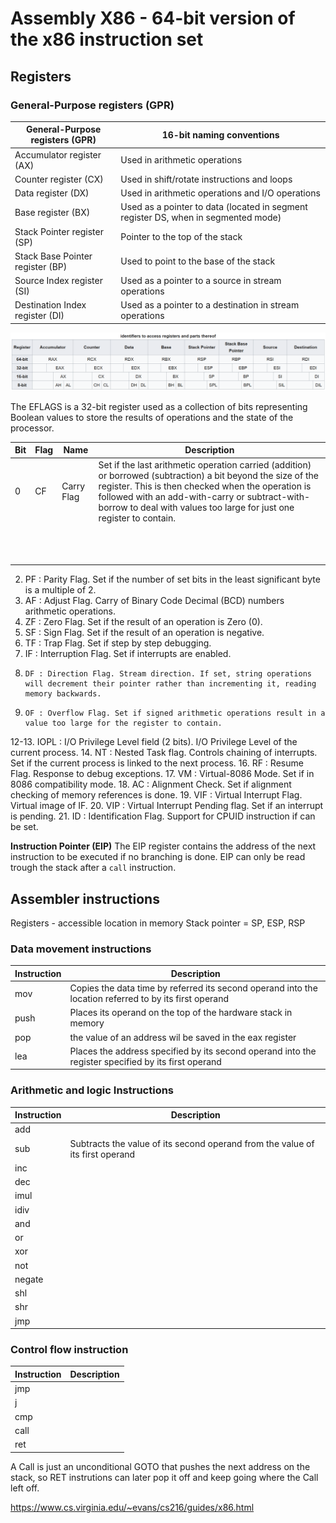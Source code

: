 # Assembly X86 - 64-bit version of the x86 instruction set

## Registers

### General-Purpose registers (GPR)

|General-Purpose registers (GPR)|16-bit naming conventions|
|---|---|
|Accumulator register (AX)|Used in arithmetic operations|
|Counter register (CX)|Used in shift/rotate instructions and loops|
|Data register (DX)|Used in arithmetic operations and I/O operations|
|Base register (BX)|Used as a pointer to data (located in segment register DS, when in segmented mode)|
|Stack Pointer register (SP)|Pointer to the top of the stack|
|Stack Base Pointer register (BP)|Used to point to the base of the stack|
|Source Index register (SI)|Used as a pointer to a source in stream operations|
|Destination Index register (DI)|Used as a pointer to a destination in stream operations|

![Identifiers to access registers and parts therof](identifiers-registers.png)

The EFLAGS is a 32-bit register used as a collection of bits representing Boolean values to store the results of operations and the state of the processor. 


|Bit|Flag|Name|Description|
|---|---|---|---|
|0|CF|Carry Flag|Set if the last arithmetic operation carried (addition) or borrowed (subtraction) a bit beyond the size of the register. This is then checked when the operation is followed with an add-with-carry or subtract-with-borrow to deal with values too large for just one register to contain.|
|||||
|||||
|||||
|||||
|||||
|||||
|||||
|||||
|||||
|||||
|||||
|||||

2. 	PF : Parity Flag. Set if the number of set bits in the least significant byte is a multiple of 2.
4. 	AF : Adjust Flag. Carry of Binary Code Decimal (BCD) numbers arithmetic operations.
6. 	ZF : Zero Flag. Set if the result of an operation is Zero (0).
7. 	SF : Sign Flag. Set if the result of an operation is negative.
8. 	TF : Trap Flag. Set if step by step debugging.
9. 	IF : Interruption Flag. Set if interrupts are enabled.
10. 	DF : Direction Flag. Stream direction. If set, string operations will decrement their pointer rather than incrementing it, reading memory backwards.
11. 	OF : Overflow Flag. Set if signed arithmetic operations result in a value too large for the register to contain.
12-13. 	IOPL : I/O Privilege Level field (2 bits). I/O Privilege Level of the current process.
14. 	NT : Nested Task flag. Controls chaining of interrupts. Set if the current process is linked to the next process.
16. 	RF : Resume Flag. Response to debug exceptions.
17. 	VM : Virtual-8086 Mode. Set if in 8086 compatibility mode.
18. 	AC : Alignment Check. Set if alignment checking of memory references is done.
19. 	VIF : Virtual Interrupt Flag. Virtual image of IF.
20. 	VIP : Virtual Interrupt Pending flag. Set if an interrupt is pending.
21. 	ID : Identification Flag. Support for CPUID instruction if can be set.

**Instruction Pointer (EIP)**
The EIP register contains the address of the next instruction to be executed if no branching is done. EIP can only be read trough the stack after a `call` instruction.

## Assembler instructions
Registers - accessible location in memory
Stack pointer = SP, ESP, RSP

### Data movement instructions
|Instruction|Description|
|---|---|
|mov|Copies the data time by referred its second operand into the location referred to by its first operand|
|push|Places its operand on the top of the hardware stack in memory| 
|pop|the value of an address wil be saved in the eax register|
|lea|Places the address specified by its second operand into the register specified by its first operand|

### Arithmetic and logic Instructions
|Instruction|Description|
|---|---|
|add||
|sub|Subtracts the value of its second operand from the value of its first operand|
|inc||
|dec||
|imul||
|idiv||
|and||
|or||
|xor||
|not||
|negate||
|shl||
|shr||
|jmp||

### Control flow instruction
|Instruction|Description|
|---|---|
|jmp||
|j||
|cmp||
|call||
|ret||
A Call is just an unconditional GOTO that pushes the next address  on the stack, so  RET instrutions can later pop it off and keep going where the Call left off.

https://www.cs.virginia.edu/~evans/cs216/guides/x86.html
